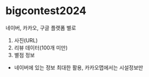 # bigcontest2024


네이버, 카카오, 구글 플랫폼 별로

1. 사진(URL)
2. 리뷰 데이터(100개 미만)
3. 별점 정보

+ 네이버에 있는 정보 최대한 활용, 카카오맵에서는 시설정보만
